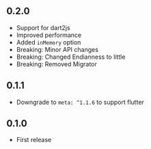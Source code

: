 ## 0.2.0
- Support for dart2js
- Improved performance
- Added `inMemory` option
- Breaking: Minor API changes
- Breaking: Changed Endianness to little
- Breaking: Removed Migrator

## 0.1.1
- Downgrade to `meta: ^1.1.6` to support flutter

## 0.1.0
- First release

